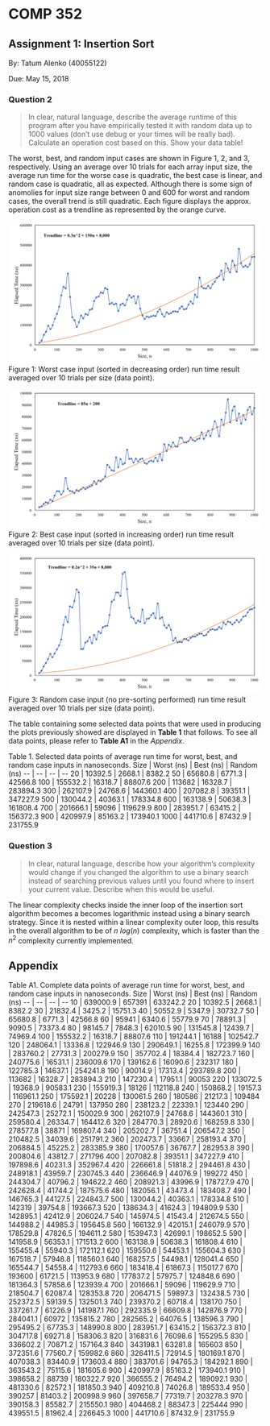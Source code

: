 # COMP 352
## Assignment 1: Insertion Sort
By: Tatum Alenko (40055122)

Due: May 15, 2018

### Question 2
> In clear, natural language, describe the average runtime of this program after you have empirically tested it with random data up to 1000 values (don’t use debug or your times will be really bad). Calculate an operation cost based on this. Show your data table!

The worst, best, and random input cases are shown in Figure 1, 2, and 3, respectively. Using an average over 10 trials for each array input size, the average run time for the worse case is quadratic, the best case is linear, and random case is quadratic, all as expected. Although there is some sign of anomolies for input size range between 0 and 600 for worst and random cases, the overall trend is still quadratic. Each figure displays the approx. operation cost as a trendline as represented by the orange curve. 

![Worst Case](img/WorstCase.png)
Figure 1: Worst case input (sorted in decreasing order) run time result averaged over 10 trials per size (data point).

![Best Case](img/BestCase.png)
Figure 2: Best case input (sorted in increasing order) run time result averaged over 10 trials per size (data point).

![Random Case](img/RandCase.png)
Figure 3: Random case input (no pre-sorting performed) run time result averaged over 10 trials per size (data point).

The table containing some selected data points that were used in producing the plots previously showed are displayed in **Table 1** that follows. To see all data points, please refer to **Table A1** in the *Appendix*.

Table 1. Selected data points of average run time for worst, best, and random case inputs in nanoseconds.
Size  |	Worst (ns) |  Best (ns)  |  Random (ns) 
--  | --        | --       | --
20  |  10392.5  |  2668.1  |  8382.2
50  |  65680.8  |  6771.3  |  42566.8
100  |  155532.2  |  16318.7  |  88807.6
200  |  113682  |  16328.7  |  283894.3
300  |  262107.9  |  24768.6  |  144360.1
400  |  207082.8  |  39351.1  |  347227.9
500  |  130044.2  |  40363.1  |  178334.8
600  |  163138.9  |  50638.3  |  161808.4
700  |  201666.1  |  59096  |  119629.9
800  |  283951.7  |  63415.2  |  156372.3
900  |  420997.9  |  85163.2  |  173940.1
1000  |  441710.6  |  87432.9  |  231755.9

### Question 3
> In clear, natural language, describe how your algorithm’s complexity would change if you changed the algorithm to use a binary search instead of searching previous values until you found where to insert your current value. Describe when this would be useful.

The linear complexity checks inside the inner loop of the insertion sort algorithm becomes a  becomes logarithmic instead using a binary search strategy. Since it is nested within a linear complexity outer loop, this results in the overall algorithm to be of $n~log(n)$ complexity, which is faster than the $n^2$ complexity currently implemented.

## Appendix
Table A1. Complete data points of average run time for worst, best, and random case inputs in nanoseconds.
Size  |	Worst (ns) |  Best (ns)  |  Random (ns) 
--  | --        | --       | --
10	| 639000.9	| 657391   |  633242.2
20  |  10392.5  |  2668.1  |  8382.2
30  |  21832.4  |  3425.2  |  15751.3
40  |  50552.9  |  5347.9  |  30732.7
50  |  65680.8  |  6771.3  |  42566.8
60  |  95941  |  6340.6  |  55779.9
70  |  78891.3  |  9090.5  |  73373.4
80  |  98145.7  |  7848.3  |  62010.5
90  |  131545.8  |  12439.7  |  74969.4
100  |  155532.2  |  16318.7  |  88807.6
110  |  191244.1  |  16188  |  102542.7
120  |  248064.1  |  13336.8  |  122946.9
130  |  290649.1  |  16255.8  |  172399.9
140  |  283760.2  |  27731.3  |  200279.9
150  |  357702.4  |  18384.4  |  182723.7
160  |  240775.6  |  16531.1  |  236009.6
170  |  139162.6  |  16090.6  |  232317
180  |  122785.3  |  14637.1  |  254241.8
190  |  90014.9  |  17313.4  |  293789.8
200  |  113682  |  16328.7  |  283894.3
210  |  147230.4  |  17951.1  |  90053
220  |  133072.5  |  19368.9  |  90583.1
230  |  155919.3  |  18126  |  112118.8
240  |  150868.2  |  19157.3  |  116961.1
250  |  175592.1  |  20228  |  130061.5
260  |  180586  |  21217.3  |  109484
270  |  219618.6  |  24791  |  137950
280  |  238123.2  |  22339.1  |  123440
290  |  242547.3  |  25272.1  |  150029.9
300  |  262107.9  |  24768.6  |  144360.1
310  |  259580.4  |  26334.7  |  164412.6
320  |  284770.3  |  28920.6  |  168259.8
330  |  278577.8  |  38871  |  169807.4
340  |  205202.7  |  36751.4  |  206547.2
350  |  210482.5  |  34039.6  |  251791.2
360  |  202473.7  |  33667  |  258193.4
370  |  206884.5  |  45225.2  |  283385.9
380  |  170057.6  |  36767.7  |  282953.8
390  |  200804.6  |  43812.7  |  271796
400  |  207082.8  |  39351.1  |  347227.9
410  |  197898.6  |  40231.3  |  352967.4
420  |  226661.8  |  51818.2  |  294461.8
430  |  248918.1  |  43959.7  |  230745.3
440  |  236646.9  |  44076.9  |  199272
450  |  244304.7  |  40796.2  |  194622.2
460  |  208921.3  |  43996.9  |  178727.9
470  |  242628.4  |  41744.2  |  187575.6
480  |  182056.1  |  43473.4  |  183408.7
490  |  146765.3  |  44127.5  |  224843.7
500  |  130044.2  |  40363.1  |  178334.8
510  |  142319  |  39754.8  |  193667.3
520  |  138634.3  |  41624.3  |  194809.9
530  |  142895.1  |  42412.9  |  206024.7
540  |  145974.5  |  41543.4  |  212674.5
550  |  144988.2  |  44985.3  |  195645.8
560  |  166132.9  |  42015.1  |  246079.9
570  |  178529.8  |  47826.5  |  194611.2
580  |  153947.3  |  42699.1  |  198652.5
590  |  141958.9  |  56353.1  |  171513.2
600  |  163138.9  |  50638.3  |  161808.4
610  |  155455.4  |  55940.3  |  172112.1
620  |  159550.6  |  54453.1  |  155604.3
630  |  167518.7  |  57948.8  |  118560.1
640  |  168257.5  |  54498.1  |  128041.4
650  |  165544.7  |  54558.4  |  112793.6
660  |  183418.4  |  61867.3  |  115017.7
670  |  193600  |  61721.5  |  113953.9
680  |  177837.2  |  57975.7  |  124848.6
690  |  181364.3  |  57858.6  |  123939.4
700  |  201666.1  |  59096  |  119629.9
710  |  218504.7  |  62087.4  |  128353.8
720  |  206471.5  |  59897.3  |  132438.5
730  |  252372.5  |  59139.5  |  132501.3
740  |  239370.2  |  60718.4  |  138170
750  |  337261.7  |  61226.9  |  141987.1
760  |  292335.9  |  66609.8  |  142876.9
770  |  284041.1  |  60972  |  135815.2
780  |  282565.2  |  64076.5  |  138596.3
790  |  295495.2  |  67735.3  |  148990.8
800  |  283951.7  |  63415.2  |  156372.3
810  |  304717.8  |  69271.8  |  158306.3
820  |  316831.6  |  76098.6  |  155295.5
830  |  336602.2  |  70871.2  |  157164.3
840  |  343198.1  |  63281.8  |  165603
850  |  372351.6  |  77560.7  |  159982.6
860  |  326411.5  |  72914.5  |  180169.1
870  |  407038.3  |  83440.9  |  173603.4
880  |  383701.6  |  94765.3  |  184292.1
890  |  363543.2  |  75115.6  |  181605.6
900  |  420997.9  |  85163.2  |  173940.1
910  |  398658.2  |  88739  |  180322.7
920  |  366555.2  |  76494.2  |  189092.1
930  |  481330.6  |  82572.1  |  181850.3
940  |  409210.8  |  74026.8  |  189533.4
950  |  390257  |  81403.2  |  200998.9
960  |  397658.7  |  77319.7  |  203278.3
970  |  390158.3  |  85582.7  |  215550.1
980  |  404468.2  |  88347.3  |  225444
990  |  439551.5  |  81962.4  |  226645.3
1000  |  441710.6  |  87432.9  |  231755.9